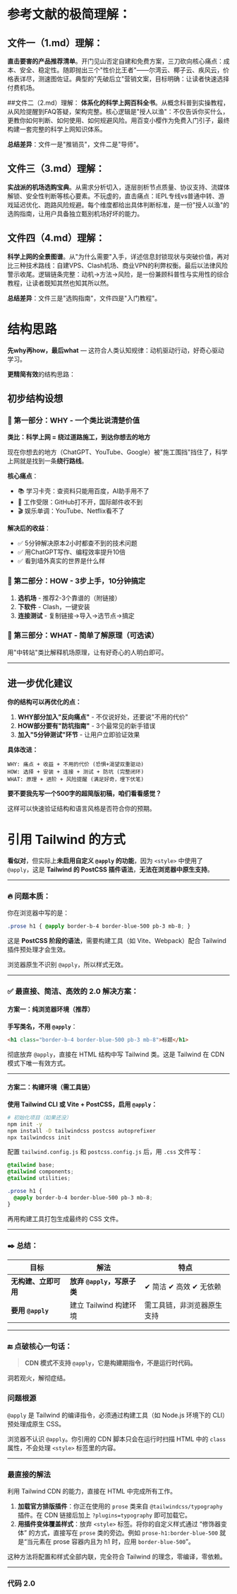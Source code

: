 
# 参考文献的极简理解：

## 文件一（1.md）理解：
**直击要害的产品推荐清单**。开门见山否定自建和免费方案，三刀砍向核心痛点：成本、安全、稳定性。随即抛出三个"性价比王者"——尔湾云、椰子云、疾风云，价格表详尽，测速图佐证。典型的"先破后立"营销文案，目标明确：让读者快速选择付费机场。

##文件二（2.md）理解：
**体系化的科学上网百科全书**。从概念科普到实操教程，从风险提醒到FAQ答疑，架构完整。核心逻辑是"授人以渔"：不仅告诉你买什么，更教你如何判断、如何使用、如何规避风险。用百变小樱作为免费入门引子，最终构建一套完整的科学上网知识体系。

**总结差异**：文件一是"推销员"，文件二是"导师"。

## 文件三（3.md）理解：
**实战派的机场选购宝典**。从需求分析切入，逐层剖析节点质量、协议支持、流媒体解锁、安全性判断等核心要素。不玩虚的，直击痛点：IEPL专线vs普通中转、游戏延迟优化、跑路风险规避。每个维度都给出具体判断标准，是一份"授人以渔"的选购指南，让用户具备独立甄别机场好坏的能力。

## 文件四（4.md）理解：
**科学上网的全景图谱**。从"为什么需要"入手，详述信息封锁现状与突破价值，再对比三种技术路线：自建VPS、Clash机场、商业VPN的利弊权衡。最后以法律风险警示收尾。逻辑链条完整：动机→方法→风险，是一份兼顾科普性与实用性的综合教程，让读者既知其然也知其所以然。

**总结差异**：文件三是"选购指南"，文件四是"入门教程"。




# 结构思路

**先why再how，最后what** — 这符合人类认知规律：动机驱动行动，好奇心驱动学习。

**更精简有效**的结构思路：

## 初步结构设想

### 🎯 第一部分：WHY - 一个类比说清楚价值
**类比：科学上网 = 绕过道路施工，到达你想去的地方**

现在你想去的地方（ChatGPT、YouTube、Google）被"施工围挡"挡住了，科学上网就是找到一条**绕行路线**。

**核心痛点**：
- 📚 学习卡壳：查资料只能用百度，AI助手用不了
- 💼 工作受限：GitHub打不开，国际邮件收不到  
- 🎬 娱乐单调：YouTube、Netflix看不了

**解决后的收益**：
- ✅ 5分钟解决原本2小时都查不到的技术问题
- ✅ 用ChatGPT写作、编程效率提升10倍
- ✅ 看到墙外真实的世界是什么样

### 🚀 第二部分：HOW - 3步上手，10分钟搞定
1. **选机场** - 推荐2-3个靠谱的（附链接）
2. **下软件** - Clash，一键安装
3. **连接测试** - 复制链接→导入→选节点→搞定

### 🧠 第三部分：WHAT - 简单了解原理（可选读）
用"中转站"类比解释机场原理，让有好奇心的人明白即可。

---

## 进一步优化建议

**你的结构可以再优化的点：**

1. **WHY部分加入"反向痛点"** - 不仅说好处，还要说"不用的代价"
2. **HOW部分要有"防坑指南"** - 3个最常见的新手错误
3. **加入"5分钟测试"环节** - 让用户立即验证效果

**具体改进：**
```
WHY: 痛点 + 收益 + 不用的代价 (恐惧+渴望双重驱动)
HOW: 选择 + 安装 + 连接 + 测试 + 防坑 (完整闭环)
WHAT: 原理 + 进阶 + 风险提醒 (满足好奇，埋下伏笔)
```

**要不要我先写一个500字的超简版初稿，咱们看看感觉？**

这样可以快速验证结构和语言风格是否符合你的预期。



# 引用 Tailwind 的方式


**看似对**，但实际上**未启用自定义 `@apply` 的功能**，因为 `<style>` 中使用了 `@apply`，这是 **Tailwind 的 PostCSS 插件语法**，**无法在浏览器中原生支持**。

---

### 🔥 问题本质：

你在浏览器中写的是：

```css
.prose h1 { @apply border-b-4 border-blue-500 pb-3 mb-8; }
```

这是 **PostCSS 阶段的语法**，需要构建工具（如 Vite、Webpack）配合 Tailwind 插件预处理才会生效。

浏览器原生不识别 `@apply`，所以样式无效。

---

### ✅ 最直接、简洁、高效的 2.0 解决方案：

#### **方案一：纯浏览器环境（推荐）**

**手写类名，不用 `@apply`**：

```html
<h1 class="border-b-4 border-blue-500 pb-3 mb-8">标题</h1>
```

彻底放弃 `@apply`，直接在 HTML 结构中写 Tailwind 类。这是 Tailwind 在 CDN 模式下唯一有效方式。

---

#### **方案二：构建环境（需工具链）**

**使用 Tailwind CLI 或 Vite + PostCSS，启用 `@apply`：**

```bash
# 初始化项目（如果还没）
npm init -y
npm install -D tailwindcss postcss autoprefixer
npx tailwindcss init
```

配置 `tailwind.config.js` 和 `postcss.config.js` 后，用 `.css` 文件写：

```css
@tailwind base;
@tailwind components;
@tailwind utilities;

.prose h1 {
  @apply border-b-4 border-blue-500 pb-3 mb-8;
}
```

再用构建工具打包生成最终的 CSS 文件。

---

### ✒️ 总结：

| 目标              | 解法                   | 特点              |
| --------------- | -------------------- | --------------- |
| **无构建、立即可用**    | **放弃 `@apply`，写原子类** | ✔ 简洁 ✔ 高效 ✔ 无依赖 |
| **要用 `@apply`** | 建立 Tailwind 构建环境     | 需工具链，非浏览器原生支持   |

---

### 🔚 点破核心一句话：

> **CDN 模式不支持 `@apply`，它是构建期指令，不是运行时代码。**

洞若观火，解彻症结。

### 问题根源

`@apply` 是 Tailwind 的编译指令，必须通过构建工具（如 Node.js 环境下的 CLI）预处理成原生 CSS。

浏览器不认识 `@apply`。你引用的 CDN 脚本只会在运行时扫描 HTML 中的 `class` 属性，不会处理 `<style>` 标签里的内容。

---

### 最直接的解法

利用 Tailwind CDN 的能力，直接在 HTML 中完成所有工作。

1.  **加载官方排版插件**：你正在使用的 `prose` 类来自 `@tailwindcss/typography` 插件。在 CDN 链接后加上 `?plugins=typography` 即可加载它。
2.  **用插件变体覆盖样式**：放弃 `<style>` 标签。将你的自定义样式通过 “修饰器变体” 的方式，直接写在 `prose` 类的旁边。例如 `prose-h1:border-blue-500` 就是“当元素在 prose 容器内且为 h1 时，应用 `border-blue-500`”。

这种方法将配置和样式全部内联，完全符合 Tailwind 的理念，零编译，零依赖。

---

### 代码 2.0

```html

```